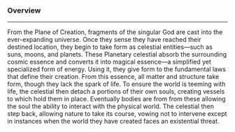 ### Overview
---
From the Plane of Creation, fragments of the singular God are cast into the ever-expanding universe. Once they sense they have reached their destined location, they begin to take form as celestial entities—such as suns, moons, and planets. These Planetary celestial absorb the surrounding cosmic essence and converts it into magical essence—a simplified yet specialized form of energy. Using it, they give form to the fundamental laws that define their creation. From this essence, all matter and structure take form, though they lack the spark of life. To ensure the world is teeming with life, the celestial then detach a portions of their own souls, creating vessels to which hold them in place. Eventually bodies are from from these allowing the soul the ability to interact with the physical world. The celestial then step back, allowing nature to take its course, vowing not to intervene except in instances when the world they have created faces an existential threat.